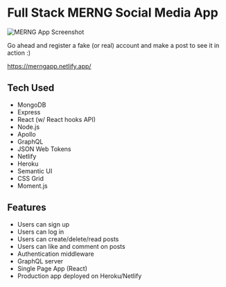 # Full Stack MERNG Social Media App

![MERNG App Screenshot](https://static1.squarespace.com/static/5313ddcde4b019c52e34ae60/t/6006602ff77a806cf0ed23c5/1611031410786/MERNG-screenshot?format=2500w)

Go ahead and register a fake (or real) account and make a post to see it in action :)

https://merngapp.netlify.app/

## Tech Used

* MongoDB
* Express
* React (w/ React hooks API)
* Node.js
* Apollo
* GraphQL
* JSON Web Tokens
* Netlify
* Heroku
* Semantic UI
* CSS Grid
* Moment.js

## Features

* Users can sign up
* Users can log in
* Users can create/delete/read posts
* Users can like and comment on posts
* Authentication middleware
* GraphQL server
* Single Page App (React)
* Production app deployed on Heroku/Netlify

